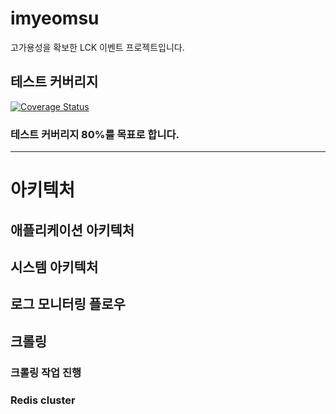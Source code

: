 # imyeomsu
고가용성을 확보한 LCK 이벤트 프로젝트입니다.
## 테스트 커버리지
<a href='https://coveralls.io/github/I-m-YeomSu/imyeomsu-lck?branch=main'><img src='https://coveralls.io/repos/github/I-m-YeomSu/imyeomsu-lck/badge.svg?branch=main' alt='Coverage Status' /></a>
### 테스트 커버리지 80%를 목표로 합니다.

---
# 아키텍처

## 애플리케이션 아키텍처

## 시스템 아키텍처

## 로그 모니터링 플로우


## 크롤링
### 크롤링 작업 진행

### Redis cluster
